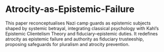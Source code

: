 # Atrocity-as-Epistemic-Failure
This paper reconceptualises Nazi camp guards as epistemic subjects shaped by systemic betrayal, integrating classical psychology with Kahl’s Epistemic Clientelism Theory and fiduciary–epistemic duties. It redefines atrocity as epistemic failure and authority as fiduciary trusteeship, proposing safeguards for pluralism and atrocity prevention.
